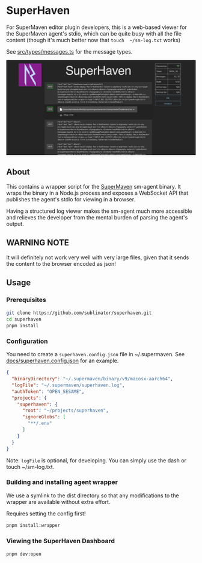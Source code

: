# SuperHaven

For SuperMaven editor plugin developers, this is a web-based viewer for the SuperMaven agent's stdio,
which can be quite busy with all the file content (though it's much better now that `touch  ~/sm-log.txt` works)

See [src/types/messages.ts](src/types/messages.ts) for the message types.

![dash](public/dash.png)

## About

This contains a wrapper script for the [SuperMaven](https://supermaven.com/) sm-agent binary.
It wraps the binary in a Node.js process and exposes a WebSocket API that publishes the
agent's stdio for viewing in a browser.

Having a structured log viewer makes the sm-agent much more accessible and relieves
the developer from the mental burden of parsing the agent's output.

## WARNING NOTE

It will definitely not work very well with very large files, given that
it sends the content to the browser encoded as json!

## Usage

### Prerequisites

```bash
git clone https://github.com/sublimator/superhaven.git
cd superhaven
pnpm install
```

### Configuration

You need to create a `superhaven.config.json` file in ~/.supermaven.
See [docs/superhaven.config.json](docs/superhaven.config.json) for an example.

```json
{
  "binaryDirectory": "~/.supermaven/binary/v9/macosx-aarch64",
  "logFile": "~/.supermaven/superhaven.log",
  "authToken": "OPEN_SESAME",
  "projects": {
    "superhaven": {
      "root": "~/projects/superhaven",
      "ignoreGlobs": [
        "**/.env"
      ]
    }
  }
}
```

Note: `logFile` is optional, for developing.
You can simply use the dash or touch ~/sm-log.txt.

### Building and installing agent wrapper

We use a symlink to the dist directory so that any modifications to the wrapper
are available without extra effort.

Requires setting the config first!

```bash
pnpm install:wrapper
```

### Viewing the SuperHaven Dashboard

```bash
pnpm dev:open
```
